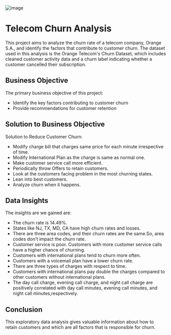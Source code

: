 ![image](https://github.com/aakashr21/Telecom-churn-EDA/assets/88080322/d403b04e-f377-4c1b-8042-771ecc2b1dd0)

# Telecom Churn Analysis

This project aims to analyze the churn rate of a telecom company, Orange S.A., and identify the factors that contribute to customer churn. The dataset used in this analysis is the Orange Telecom's Churn Dataset, which includes cleaned customer activity data and a churn label indicating whether a customer cancelled their subscription.


## Business Objective
The primary business objective of this project:

* Identify the key factors contributing to customer churn
* Provide recommendations for customer retention
## Solution to Business Objective
Solution to Reduce Customer Churn:

* Modify charge bill that charges same price for each minute irrespective of time.
* Modify International Plan as the charge is same as normal one.
* Make customer service call more efficient.
* Periodically throw Offers to retain customers.
* Look at the customers facing problem in the most churning states.
* Lean into best customers.
* Analyze churn when it happens.
## Data Insights
The insights are we gained are:

* The churn rate is 14.49%.
* States like NJ, TX, MD, CA have high churn rates and losses.
* There are three area codes, and their churn rates are the same.So, area codes don't impact the churn rate.
* Customer service is poor. Customers with more customer service calls have a higher chance of churning.
* Customers with international plans tend to churn more often.
* Customers with a voicemail plan have a lower churn rate.
* There are three types of charges with respect to time.
* Customers with international plans pay double the charges compared to other customers without international plans.
* The day call charge, evening call charge, and night call charge are positively correlated with day call minutes, evening call minutes, and night call minutes,respectively.
## Conclusion
This exploratory data analysis gives valuable information about how to retain customers and which are all factors that is responsible for churn.
